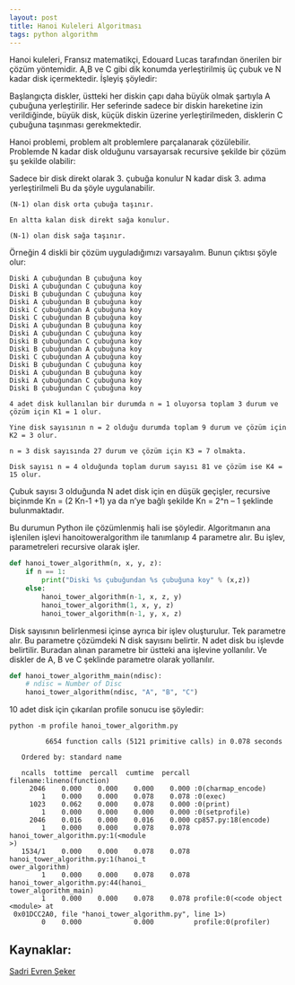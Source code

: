 ```yaml
---
layout: post
title: Hanoi Kuleleri Algoritması
tags: python algorithm
---
```


Hanoi kuleleri, Fransız matematikçi, Edouard Lucas tarafından önerilen bir çözüm yöntemidir. A,B ve C gibi dik konumda yerleştirilmiş üç çubuk ve N kadar disk içermektedir. İşleyiş şöyledir:

Başlangıçta diskler, üstteki her diskin çapı daha büyük olmak şartıyla A çubuğuna yerleştirilir. Her seferinde sadece bir diskin hareketine izin verildiğinde, büyük disk, küçük diskin üzerine yerleştirilmeden, disklerin C çubuğuna taşınması gerekmektedir.
<!--more-->
Hanoi problemi, problem alt problemlere parçalanarak çözülebilir. Problemde N kadar disk olduğunu varsayarsak recursive şekilde bir çözüm şu şekilde olabilir:

Sadece bir disk direkt olarak 3. çubuğa konulur N kadar disk 3. adıma yerleştirilmeli Bu da şöyle uygulanabilir.

    (N-1) olan disk orta çubuğa taşınır.

    En altta kalan disk direkt sağa konulur.

    (N-1) olan disk sağa taşınır.

Örneğin 4 diskli bir çözüm uyguladığımızı varsayalım. Bunun çıktısı şöyle olur:

```
Diski A çubuğundan B çubuğuna koy
Diski A çubuğundan C çubuğuna koy
Diski B çubuğundan C çubuğuna koy
Diski A çubuğundan B çubuğuna koy
Diski C çubuğundan A çubuğuna koy
Diski C çubuğundan B çubuğuna koy
Diski A çubuğundan B çubuğuna koy
Diski A çubuğundan C çubuğuna koy
Diski B çubuğundan C çubuğuna koy
Diski B çubuğundan A çubuğuna koy
Diski C çubuğundan A çubuğuna koy
Diski B çubuğundan C çubuğuna koy
Diski A çubuğundan B çubuğuna koy
Diski A çubuğundan C çubuğuna koy
Diski B çubuğundan C çubuğuna koy
```

    4 adet disk kullanılan bir durumda n = 1 oluyorsa toplam 3 durum ve çözüm için K1 = 1 olur.

    Yine disk sayısının n = 2 olduğu durumda toplam 9 durum ve çözüm için K2 = 3 olur.

    n = 3 disk sayısında 27 durum ve çözüm için K3 = 7 olmakta.

    Disk sayısı n = 4 olduğunda toplam durum sayısı 81 ve çözüm ise K4 = 15 olur.

Çubuk sayısı 3 olduğunda N adet disk için en düşük geçişler, recursive biçinmde Kn = (2 Kn-1 +1) ya da n’ye bağlı şekilde Kn = 2^n – 1 şeklinde bulunmaktadır.

Bu durumun Python ile çözümlenmiş hali ise şöyledir. Algoritmanın ana işlenilen işlevi hanoitoweralgorithm ile tanımlanıp 4 parametre alır. Bu işlev, parametreleri recursive olarak işler.

```python
def hanoi_tower_algorithm(n, x, y, z):
    if n == 1:
        print("Diski %s çubuğundan %s çubuğuna koy" % (x,z))
    else:
        hanoi_tower_algorithm(n-1, x, z, y)
        hanoi_tower_algorithm(1, x, y, z)
        hanoi_tower_algorithm(n-1, y, x, z)
```

Disk sayısının belirlenmesi içinse ayrıca bir işlev oluşturulur. Tek parametre alır. Bu parametre çözümdeki N disk sayısını belirtir. N adet disk bu işlevde belirtilir. Buradan alınan parametre bir üstteki ana işlevine yollanılır. Ve diskler de A, B ve C şeklinde parametre olarak yollanılır.

```python
def hanoi_tower_algorithm_main(ndisc):
    # ndisc = Number of Disc
    hanoi_tower_algorithm(ndisc, "A", "B", "C")
```

10 adet disk için çıkarılan profile sonucu ise şöyledir:

```
python -m profile hanoi_tower_algorithm.py

         6654 function calls (5121 primitive calls) in 0.078 seconds

   Ordered by: standard name

   ncalls  tottime  percall  cumtime  percall filename:lineno(function)
     2046    0.000    0.000    0.000    0.000 :0(charmap_encode)
        1    0.000    0.000    0.078    0.078 :0(exec)
     1023    0.062    0.000    0.078    0.000 :0(print)
        1    0.000    0.000    0.000    0.000 :0(setprofile)
     2046    0.016    0.000    0.016    0.000 cp857.py:18(encode)
        1    0.000    0.000    0.078    0.078 hanoi_tower_algorithm.py:1(<module
>)
   1534/1    0.000    0.000    0.078    0.078 hanoi_tower_algorithm.py:1(hanoi_t
ower_algorithm)
        1    0.000    0.000    0.078    0.078 hanoi_tower_algorithm.py:44(hanoi_
tower_algorithm_main)
        1    0.000    0.000    0.078    0.078 profile:0(<code object <module> at
 0x01DCC2A0, file "hanoi_tower_algorithm.py", line 1>)
        0    0.000             0.000          profile:0(profiler)

```

## Kaynaklar:

[Sadri Evren Şeker](http://bilgisayarkavramlari.sadievrenseker.com/2012/03/15/hanoi-kuleleri-towers-of-hanoi/)